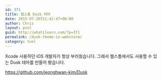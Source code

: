 ```yaml
---
id: 371
title: 웹스톰 Dusk 테마
date: 2015-07-26T21:42:47+00:00
author: Chris
layout: post
guid: http://whatilearn.com/?p=371
permalink: /dusk-theme-in-webstorm/
category: tool
---
```

Xcode 사용하던 iOS 개발자가 항상 부러웠습니다. 그래서 웹스톰에서도 사용할 수 있는 Dusk 테마를 만들어 봤습니다.

<a href="https://github.com/jeonghwan-kim/Dusk">https://github.com/jeonghwan-kim/Dusk</a>

&nbsp;